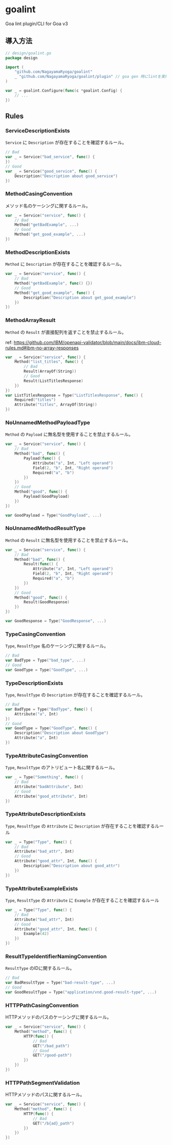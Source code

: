 # goalint

Goa lint plugin/CLI for Goa v3

## 導入方法

```go
// design/goalint.go
package design

import (
    "github.com/NagayamaRyoga/goalint"
    _ "github.com/NagayamaRyoga/goalint/plugin" // goa gen 時にlintを実行する
)

var _ = goalint.Configure(func(c *goalint.Config) {
    // ...
})
```

## Rules

### ServiceDescriptionExists

`Service` に `Description` が存在することを確認するルール。

```go
// Bad
var _ = Service("bad_service", func() {
})
// Good
var _ = Service("good_service", func() {
	Description("Description about good_service")
})
```

### MethodCasingConvention

メソッド名のケーシングに関するルール。

```go
var _ = Service("service", func() {
	// Bad
	Method("getBadExample", ...)
	// Good
	Method("get_good_example", ...)
})
```

### MethodDescriptionExists

`Method` に `Description` が存在することを確認するルール。

```go
var _ = Service("service", func() {
	// Bad
	Method("getBadExample", func() {})
	// Good
	Method("get_good_example", func() {
		Description("Description about get_good_example")
	})
})
```

### MethodArrayResult

`Method` の `Result` が直接配列を返すことを禁止するルール。

ref: https://github.com/IBM/openapi-validator/blob/main/docs/ibm-cloud-rules.md#ibm-no-array-responses

```go
var _ = Service("service", func() {
	Method("list_titles", func() {
		// Bad
		Result(ArrayOf(String))
		// Good
		Result(ListTitlesResponse)
	})
})
var ListTitlesResponse = Type("ListTitlesResponse", func() {
	Required("titles")
	Attribute("titles", ArrayOf(String))
})
```

### NoUnnamedMethodPayloadType

`Method` の `Payload` に無名型を使用することを禁止するルール。

```go
var _ = Service("service", func() {
	// Bad
	Method("bad", func() {
		Payload(func() {
			Attribute("a", Int, "Left operand")
			Field(2, "b", Int, "Right operand")
			Required("a", "b")
		})
	})
	// Good
	Method("good", func() {
		Payload(GoodPayload)
	})
})

var GoodPayload = Type("GoodPayload", ...)
```

### NoUnnamedMethodResultType

`Method` の `Result` に無名型を使用することを禁止するルール。

```go
var _ = Service("service", func() {
	// Bad
	Method("bad", func() {
		Result(func() {
			Attribute("a", Int, "Left operand")
			Field(2, "b", Int, "Right operand")
			Required("a", "b")
		})
	})
	// Good
	Method("good", func() {
		Result(GoodResponse)
	})
})

var GoodResponse = Type("GoodResponse", ...)
```

### TypeCasingConvention

`Type`, `ResultType` 名のケーシングに関するルール。

```go
// Bad
var BadType = Type("bad_type", ...)
// Good
var GoodType = Type("GoodType", ...)
```

### TypeDescriptionExists

`Type`, `ResultType` の `Description` が存在することを確認するルール。

```go
// Bad
var BadType = Type("BadType", func() {
	Attribute("a", Int)
})
// Good
var GoodType = Type("GoodType", func() {
	Description("Description about GoodType")
	Attribute("a", Int)
})
```

### TypeAttributeCasingConvention

`Type`, `ResultType` のアトリビュート名に関するルール。

```go
var _ = Type("Something", func() {
	// Bad
	Attribute("badAttribute", Int)
	// Good
	Attribute("good_attribute", Int)
})
```

### TypeAttributeDescriptionExists

`Type`, `ResultType` の `Attribute` に `Description` が存在することを確認するルール

```go
var _ = Type("Type", func() {
	// Bad
	Attribute("bad_attr", Int)
	// Good
	Attribute("good_attr", Int, func() {
		Description("Description about good_attr")
	})
})
```

### TypeAttributeExampleExists

`Type`, `ResultType` の `Attribute` に `Example` が存在することを確認するルール

```go
var _ = Type("Type", func() {
	// Bad
	Attribute("bad_attr", Int)
	// Good
	Attribute("good_attr", Int, func() {
		Example(42)
	})
})
```

### ResultTypeIdentifierNamingConvention

`ResultType` のIDに関するルール。

```go
// Bad
var BadResultType = Type("bad-result-type", ...)
// Good
var GoodResultType = Type("application/vnd.good-result-type", ...)
```

### HTTPPathCasingConvention

HTTPメソッドのパスのケーシングに関するルール。

```go
var _ = Service("service", func() {
	Method("method", func() {
		HTTP(func() {
			// Bad
			GET("/bad_path")
			// Good
			GET("/good-path")
		})
	})
})
```

### HTTPPathSegmentValidation

HTTPメソッドのパスに関するルール。

```go
var _ = Service("service", func() {
	Method("method", func() {
		HTTP(func() {
			// Bad
			GET("/b{ad}_path")
		})
	})
})
```
